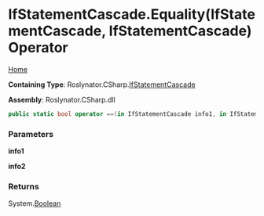 <a name="_top"></a>

# IfStatementCascade\.Equality\(IfStatementCascade, IfStatementCascade\) Operator

[Home](../../../../README.md#_top)

**Containing Type**: Roslynator\.CSharp\.[IfStatementCascade](../README.md#_top)

**Assembly**: Roslynator\.CSharp\.dll

```csharp
public static bool operator ==(in IfStatementCascade info1, in IfStatementCascade info2)
```

### Parameters

**info1**

**info2**

### Returns

System\.[Boolean](https://docs.microsoft.com/en-us/dotnet/api/system.boolean)

